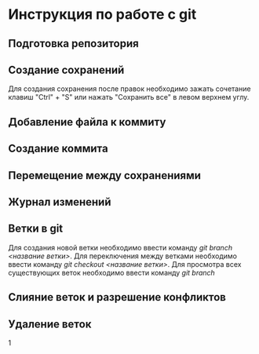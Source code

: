 # Инструкция по работе с git

## Подготовка репозитория

## Создание сохранений
Для создания сохранения после правок необходимо зажать сочетание клавиш "Ctrl" + "S" или нажать "Сохранить все" в левом верхнем углу.
## Добавление файла к коммиту

## Создание коммита

## Перемещение между сохранениями

## Журнал изменений

## Ветки в git
Для создания новой ветки необходимо ввести команду *git branch <название ветки>*. Для переключения между ветками необходимо ввести команду *git checkout <название ветки>*. Для просмотра всех существующих веток необходимо ввести команду *git branch*
## Слияние веток и разрешение конфликтов

## Удаление веток
1